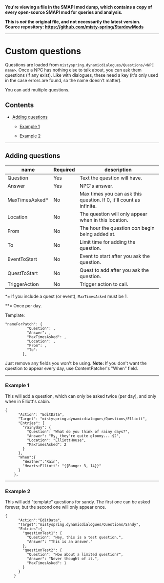 **You're viewing a file in the SMAPI mod dump, which contains a copy of every open-source SMAPI mod
for queries and analysis.**

**This is _not_ the original file, and not necessarily the latest version.**  
**Source repository: https://github.com/misty-spring/StardewMods**

----

# Custom questions


Questions are loaded from `mistyspring.dynamicdialogues/Questions/<NPC name>`. Once a NPC has nothing else to talk about, you can ask them questions (if any exist).
Like with dialogues, these need a key (it's only used in the case errors are found, so the name doesn't matter).

You can add multiple questions.

## Contents

* [Adding questions](#adding-questions)

  * [Example 1](#example-1)

  * [Example 2](#example-2)
-----------

## Adding questions


| name            | Required | description                                                         |
|-----------------|----------|---------------------------------------------------------------------|
| Question        | Yes      | Text the question will have.                                        |
| Answer          | Yes      | NPC's answer.                                                       |
| MaxTimesAsked\* | No       | Max times you can ask this question. If 0, it'll count as infinite. |
| Location        | No       | The question will only appear when in this location.                |
| From            | No       | The hour the question *can* begin being added at.                   |
| To              | No       | Limit time for adding the question.                                 |
| EventToStart    | No       | Event to start after you ask the question.                          |
| QuestToStart    | No       | Quest to add after you ask the question.                            |
| TriggerAction   | No       | Trigger action to call.                                             |

\*= If you include a quest (or event), `MaxTimesAsked` must be 1.

\*\*= Once per day.

Template:

```
"nameForPatch": {
          "Question": ,
          "Answer": ,
          "MaxTimesAsked": ,
          "Location": ,
          "From": ,
          "To": 
        },
```

Just remove any fields you won't be using.
**Note:** If you don't want the question to appear every day, use ContentPatcher's "When" field.

------------

### Example 1

This will add a question, which can only be asked twice (per day), and only when in Elliott's cabin.
```
{
      "Action": "EditData",
      "Target": "mistyspring.dynamicdialogues/Questions/Elliott",
      "Entries": {
        "rainyday": {
          "Question": "What do you think of rainy days?",
          "Answer": "My, they're quite gloomy....$2",
          "Location": "ElliottHouse",
          "MaxTimesAsked": 2
        }
      },
      "When":{
        "Weather":"Rain",
        "Hearts:Elliott": "{{Range: 3, 14}}"
      }
    },

```

------------

### Example 2

This will add "template" questions for sandy.
The first one can be asked forever, but the second one will only appear once.
```
{
      "Action":"EditData",
      "Target":"mistyspring.dynamicdialogues/Questions/Sandy",
      "Entries":{
        "questionTest1": {
          "Question": "Hey, this is a test question.",
          "Answer": "This is an answer."
        },
        "questionTest2": {
          "Question": "How about a limited question?",
          "Answer": "Never thought of it.",
          "MaxTimesAsked": 1
        }
      }
    }
```
